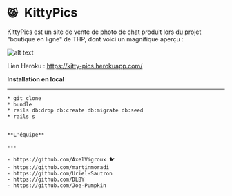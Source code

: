 # `😸 `KittyPics

KittyPics est un site de vente de photo de chat produit lors du projet "boutique en ligne" de THP, dont voici un magnifique aperçu :

![alt text](https://media.discordapp.net/attachments/764019975488405504/781675984973070376/kittypics.png?width=1259&height=610)


Lien Heroku : https://kitty-pics.herokuapp.com/

**Installation en local**

---
```
* git clone
* bundle
* rails db:drop db:create db:migrate db:seed
* rails s


**L'équipe**

---

- https://github.com/AxelVigroux 🐦
- https://github.com/martinmoradi
- https://github.com/Uriel-Sautron
- https://github.com/DLBY
- https://github.com/Joe-Pumpkin
